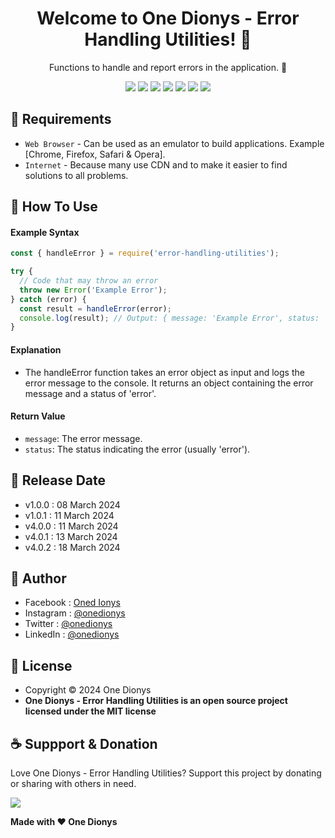 <h1 align="center">Welcome to One Dionys - Error Handling Utilities! 👋 </h1>

<p align="center">Functions to handle and report errors in the application. 💖 </p>

<p align="center">
<img src="https://img.shields.io/github/contributors/onedionys/onedionys-error-handling-utilities?style=flat-square">
<img src="https://img.shields.io/github/issues/onedionys/onedionys-error-handling-utilities?style=flat-square">
<img src="https://img.shields.io/github/stars/onedionys/onedionys-error-handling-utilities?style=flat-square"> 
<img src="https://img.shields.io/github/forks/onedionys/onedionys-error-handling-utilities?style=flat-square">
<img src="https://img.shields.io/github/last-commit/onedionys/onedionys-error-handling-utilities.svg?style=flat-square">
<img src="https://img.shields.io/github/languages/code-size/onedionys/onedionys-error-handling-utilities?style=flat-square">
<img src="https://img.shields.io/github/license/onedionys/onedionys-error-handling-utilities?style=flat-square">
</p>

## 💾 Requirements

* `Web Browser` - Can be used as an emulator to build applications. Example [Chrome, Firefox, Safari & Opera].
* `Internet` - Because many use CDN and to make it easier to find solutions to all problems.

## 🎯 How To Use

#### Example Syntax

```javascript
const { handleError } = require('error-handling-utilities');

try {
  // Code that may throw an error
  throw new Error('Example Error');
} catch (error) {
  const result = handleError(error);
  console.log(result); // Output: { message: 'Example Error', status: 'error' }
}
```

#### Explanation

* The handleError function takes an error object as input and logs the error message to the console. It returns an object containing the error message and a status of 'error'.

#### Return Value

* `message`: The error message.
* `status`: The status indicating the error (usually 'error').

## 📆 Release Date

* v1.0.0 : 08 March 2024
* v1.0.1 : 11 March 2024
* v4.0.0 : 11 March 2024
* v4.0.1 : 13 March 2024
* v4.0.2 : 18 March 2024

## 🧑 Author

* Facebook : <a href="https://www.facebook.com/theonedionys"> Oned Ionys</a>
* Instagram : <a href="https://www.instagram.com/onedionys/"> @onedionys</a>
* Twitter : <a href="https://twitter.com/onedionys"> @onedionys</a>
* LinkedIn :  <a href="https://www.linkedin.com/in/onedionys/"> @onedionys</a>

## 📝 License

* Copyright © 2024 One Dionys
* **One Dionys - Error Handling Utilities is an open source project licensed under the MIT license**

## ☕️ Suppport & Donation

Love One Dionys - Error Handling Utilities? Support this project by donating or sharing with others in need.

<a href="https://www.buymeacoffee.com/onedionys"><img src="https://img.shields.io/badge/Buy_Me_A_Coffee-FFDD00?style=for-the-badge&logo=buy-me-a-coffee&logoColor=black"/> </a>

**Made with ❤️ One Dionys**
